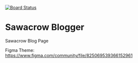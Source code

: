 [![Board Status](https://dev.azure.com/cebovv65/497eca14-1ee5-4b90-928a-881c97487461/80e6b4b9-cbca-44a8-bf06-4a20efa95683/_apis/work/boardbadge/53f6bc46-154c-4a14-a929-011a3324d6b5)](https://dev.azure.com/cebovv65/497eca14-1ee5-4b90-928a-881c97487461/_boards/board/t/80e6b4b9-cbca-44a8-bf06-4a20efa95683/Microsoft.RequirementCategory)
# Sawacrow Blogger
 Sawacrow Blog Page

Figma Theme:
https://www.figma.com/community/file/825069539366152961